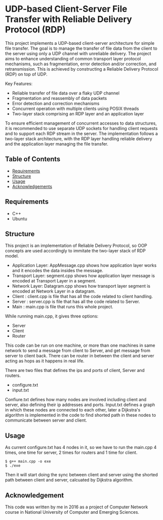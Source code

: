 # UDP-based Client-Server File Transfer with Reliable Delivery Protocol (RDP)

This project implements a UDP-based client-server architecture for simple file transfer. The goal is to manage the transfer of file data from the client to the server using only a UDP channel with unreliable delivery. The project aims to enhance understanding of common transport layer protocol mechanisms, such as fragmentation, error detection and/or correction, and retransmission. This is achieved by constructing a Reliable Delivery Protocol (RDP) on top of UDP.

Key Features:

- Reliable transfer of file data over a flaky UDP channel
- Fragmentation and reassembly of data packets
- Error detection and correction mechanisms
- Concurrent operation with multiple clients using POSIX threads
- Two-layer stack comprising an RDP layer and an application layer

To ensure efficient management of concurrent accesses to data structures, it is recommended to use separate UDP sockets for handling client requests and to support each RDP stream in the server. The implementation follows a two-layer stack architecture, with the RDP layer handling reliable delivery and the application layer managing the file transfer.

## Table of Contents

- [Requirements](#requirements)
- [Structure](#structure)
- [Usage](#usage)
- [Acknowledgements](#acknowledgements)


## Requirements

- C++
- Ubuntu

## Structure

This project is an implementation of Reliable Delivery Protocol, so OOP concepts are used accordingly to immitate the two-layer stack of RDP model.

 - Application Layer: AppMessage.cpp shows how application layer works and it encodes the data insides the message.
 - Transport Layer: segment.cpp shows how application layer message is encoded at Transport Layer in a segment.
 - Network Layer: Datagram.cpp shows how transport layer segment is encoded at Network Layer in a datagram.
 - Client : client.cpp is file that has all the code related to client handling.
 - Server : server.cpp is file that has all the code related to Server.
 - Main : main.cpp is file that runs this whole project.

While running main.cpp, it gives three options:

- Server
- Client
- Router

This code can be run on one machine, or more than one machines in same network to send a message from client to Server, and get message from server to client back. There can be router in between the client and server acting as hops as it happens in real life. 

There are two files that defines the ips and ports of client, Server and routers.

- configure.txt
- input.txt

Confiure.txt defines how many nodes are involved including client and server, also defining their ip addresses and ports. Input.txt defines a graph in which these nodes are connected to each other, later a Dijkstra's algorithm is implemented in the code to find shorted path in these nodes to communicate between server and client.



## Usage

As current configure.txt has 4 nodes in it, so we have to run the main.cpp 4 times, one time for server, 2 times for routers and 1 time for client.

```
$ g++ main.cpp -o exe
$ ./exe
```

Then it will start doing the sync between client and server using the shorted path between client and server, calcuated by Dijkstra algorithm.


## Acknowledgement

This code was written by me in 2016 as a project of Computer Network course in National University of Computer and Emerging Sciences.





